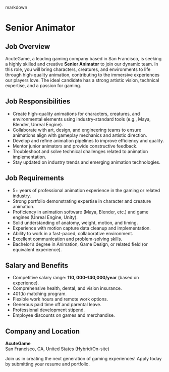 markdown
# **Senior Animator**

## **Job Overview**  
AcuteGame, a leading gaming company based in San Francisco, is seeking a highly skilled and creative **Senior Animator** to join our dynamic team. In this role, you will bring characters, creatures, and environments to life through high-quality animation, contributing to the immersive experiences our players love. The ideal candidate has a strong artistic vision, technical expertise, and a passion for gaming.

## **Job Responsibilities**  
- Create high-quality animations for characters, creatures, and environmental elements using industry-standard tools (e.g., Maya, Blender, Unreal Engine).  
- Collaborate with art, design, and engineering teams to ensure animations align with gameplay mechanics and artistic direction.  
- Develop and refine animation pipelines to improve efficiency and quality.  
- Mentor junior animators and provide constructive feedback.  
- Troubleshoot and solve technical challenges related to animation implementation.  
- Stay updated on industry trends and emerging animation technologies.  

## **Job Requirements**  
- 5+ years of professional animation experience in the gaming or related industry.  
- Strong portfolio demonstrating expertise in character and creature animation.  
- Proficiency in animation software (Maya, Blender, etc.) and game engines (Unreal Engine, Unity).  
- Solid understanding of anatomy, weight, motion, and timing.  
- Experience with motion capture data cleanup and implementation.  
- Ability to work in a fast-paced, collaborative environment.  
- Excellent communication and problem-solving skills.  
- Bachelor’s degree in Animation, Game Design, or related field (or equivalent experience).  

## **Salary and Benefits**  
- Competitive salary range: **$110,000–$140,000/year** (based on experience).  
- Comprehensive health, dental, and vision insurance.  
- 401(k) matching program.  
- Flexible work hours and remote work options.  
- Generous paid time off and parental leave.  
- Professional development stipend.  
- Employee discounts on games and merchandise.  

## **Company and Location**  
**AcuteGame**  
San Francisco, CA, United States (Hybrid/On-site)  

Join us in creating the next generation of gaming experiences! Apply today by submitting your resume and portfolio.